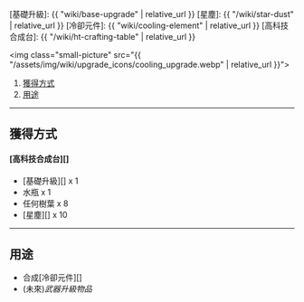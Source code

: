 [基礎升級]: {{ "wiki/base-upgrade" | relative_url }}
[星塵]: {{ "/wiki/star-dust" | relative_url }}
[冷卻元件]: {{ "wiki/cooling-element" | relative_url }}
[高科技合成台]: {{ "/wiki/ht-crafting-table" | relative_url }}

<img class="small-picture" src="{{ "/assets/img/wiki/upgrade_icons/cooling_upgrade.webp" | relative_url }}">

<div class="article-content">
<ol>
    <li><a href="#獲得方式">獲得方式</a></li>
    <li><a href="#用途">用途</a></li>
</ol>
</div>

---

## 獲得方式

#### [高科技合成台][]

- [基礎升級][] x 1  
- 水瓶 x 1  
- 任何樹葉 x 8  
- [星塵][] x 10

---

## 用途

- 合成[冷卻元件][]  
- (未來)_武器升級物品_
